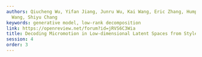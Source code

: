 ```yaml
---
authors: Qiucheng Wu, Yifan Jiang, Junru Wu, Kai Wang, Eric Zhang, Humphrey Shi, Zhangyang
  Wang, Shiyu Chang
keywords: generative model, low-rank decomposition
link: https://openreview.net/forum?id=jRVS6C3Wia
title: Decoding Micromotion in Low-dimensional Latent Spaces from StyleGAN
session: 4
order: 3
---
```

